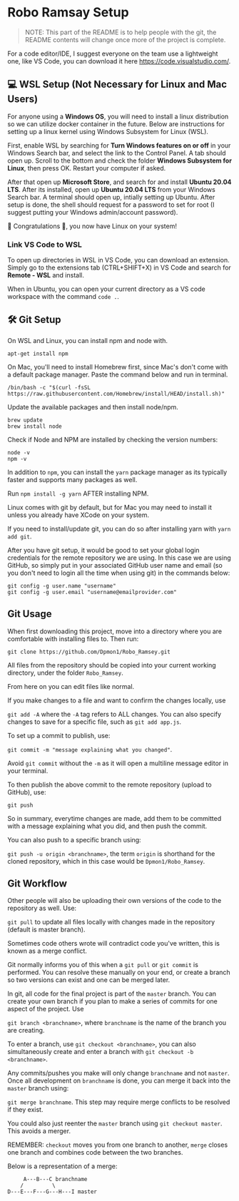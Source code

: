 # Robo Ramsay Setup

> NOTE: This part of the README is to help people with the git, the README contents will change once more of the project is complete.

For a code editor/IDE, I suggest everyone on the team use a lightweight one, like VS Code, you can download it here https://code.visualstudio.com/.

## 💻 WSL Setup (Not Necessary for Linux and Mac Users)

For anyone using a **Windows OS**, you will need to install a linux distribution so we can utilize docker container in the future. Below are instructions for setting up a linux kernel using Windows Subsystem for Linux (WSL).

First, enable WSL by searching for **Turn Windows features on or off** in your Windows Search bar, and select the link to the Control Panel. A tab should open up. Scroll to the bottom and check the folder **Windows Subsystem for Linux**, then press OK. Restart your computer if asked.

After that open up **Microsoft Store**, and search for and install **Ubuntu 20.04 LTS**. After its installed, open up **Ubuntu 20.04 LTS** from your Windows Search bar. A terminal should open up, intially setting up Ubuntu. After setup is done, the shell should request for a password to set for root (I suggest putting your Windows admin/account password).

🎉 Congratulations 🎉, you now have Linux on your system!

### Link VS Code to WSL

To open up directories in WSL in VS Code, you can download an extension. Simply go to the extensions tab (CTRL+SHIFT+X) in VS Code and search for **Remote - WSL** and install.

When in Ubuntu, you can open your current directory as a VS code workspace with the command `code .`.

## 🛠 Git Setup

On WSL and Linux, you can install npm and node with.

```
apt-get install npm
```

On Mac, you'll need to install Homebrew first, since Mac's don't come with a default package manager. Paste the command below and run in terminal.

```
/bin/bash -c "$(curl -fsSL https://raw.githubusercontent.com/Homebrew/install/HEAD/install.sh)"
```

Update the available packages and then install node/npm.

```
brew update
brew install node
```

Check if Node and NPM are installed by checking the version numbers:

```
node -v
npm -v
```

In addition to `npm`, you can install the `yarn` package manager as its typically faster and supports many packages as well.

Run `npm install -g yarn` AFTER installing NPM.

Linux comes with git by default, but for Mac you may need to install it unless you already have XCode on your system.

If you need to install/update git, you can do so after installing yarn with `yarn add git`.

After you have git setup, it would be good to set your global login credentials for the remote repository we are using. In this case we are using GitHub, so simply put in your associated GitHub user name and email (so you don't need to login all the time when using git) in the commands below:

```
git config -g user.name "username"
git config -g user.email "username@emailprovider.com"
```

## Git Usage

When first downloading this project, move into a directory where you are comfortable with installing files to. Then run:

`git clone https://github.com/Dpmon1/Robo_Ramsey.git`

All files from the repository should be copied into your current working directory, under the folder `Robo_Ramsey`.

From here on you can edit files like normal.

If you make changes to a file and want to confirm the changes locally, use

`git add -A` where the `-A` tag refers to ALL changes. You can also specify changes to save for a specific file, such as `git add app.js`.

To set up a commit to publish, use:

`git commit -m "message explaining what you changed"`.

Avoid `git commit` without the `-m` as it will open a multiline message editor in your terminal.

To then publish the above commit to the remote repository (upload to GitHub), use:

`git push`

So in summary, everytime changes are made, add them to be committed with a message explaining what you did, and then push the commit.

You can also push to a specific branch using:

`git push -u origin <branchname>`, the term `origin` is shorthand for the cloned repository, which in this case would be `Dpmon1/Robo_Ramsey`.

## Git Workflow

Other people will also be uploading their own versions of the code to the repository as well. Use:

`git pull` to update all files locally with changes made in the repository (default is master branch).

Sometimes code others wrote will contradict code you've written, this is known as a merge conflict.

Git normally informs you of this when a `git pull` or `git commit` is performed. You can resolve these manually on your end, or create a branch so two versions can exist and one can be merged later.

In git, all code for the final project is part of the `master` branch. You can create your own branch if you plan to make a series of commits for one aspect of the project. Use

`git branch <branchname>`, where `branchname` is the name of the branch you are creating.

To enter a branch, use `git checkout <branchname>`, you can also simultaneously create and enter a branch with `git checkout -b <branchname>`.

Any commits/pushes you make will only change `branchname` and not `master`. Once all development on `branchname` is done, you can merge it back into the `master` branch using:

`git merge branchname`. This step may require merge conflicts to be resolved if they exist.

You could also just reenter the `master` branch using `git checkout master`. This avoids a merger.

REMEMBER: `checkout` moves you from one branch to another, `merge` closes one branch and combines code between the two branches.

Below is a representation of a merge:

```
     A---B---C branchname
    /         \
D---E---F---G---H---I master
```
